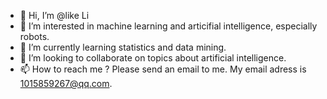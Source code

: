- 👋 Hi, I’m @like Li
- 👀 I’m interested in machine learning and articifial intelligence, especially robots.
- 🌱 I’m currently learning statistics and data mining.
- 💞️ I’m looking to collaborate on topics about artificial intelligence.
- 📫 How to reach me ? Please send an email to me. My email adress is 1015859267@qq.com.

<!---
Lilikeli/Lilikeli is a ✨ special ✨ repository because its `README.md` (this file) appears on your GitHub profile.
You can click the Preview link to take a look at your changes.
--->
